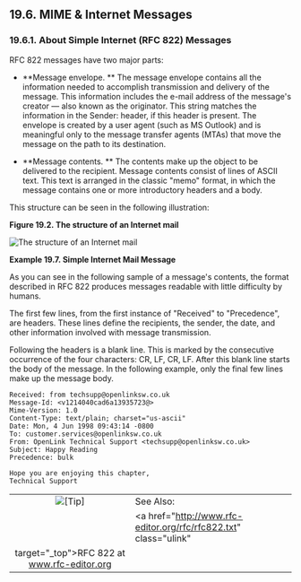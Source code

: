 <div>

<div>

<div>

<div>

## 19.6. MIME & Internet Messages

</div>

</div>

</div>

<div>

<div>

<div>

<div>

### 19.6.1. About Simple Internet (RFC 822) Messages

</div>

</div>

</div>

RFC 822 messages have two major parts:

<div>

- **Message envelope. ** The message envelope contains all the
  information needed to accomplish transmission and delivery of the
  message. This information includes the e-mail address of the message's
  creator — also known as the originator. This string matches the
  information in the Sender: header, if this header is present. The
  envelope is created by a user agent (such as MS Outlook) and is
  meaningful only to the message transfer agents (MTAs) that move the
  message on the path to its destination.

- **Message contents. ** The contents make up the object to be delivered
  to the recipient. Message contents consist of lines of ASCII text.
  This text is arranged in the classic "memo" format, in which the
  message contains one or more introductory headers and a body.

</div>

This structure can be seen in the following illustration:

<div>

<div>

**Figure 19.2. The structure of an Internet mail**

<div>

<div>

![The structure of an Internet mail](images/internetmailmsg.jpg)

</div>

</div>

</div>

  

</div>

<div>

**Example 19.7. Simple Internet Mail Message**

<div>

As you can see in the following sample of a message's contents, the
format described in RFC 822 produces messages readable with little
difficulty by humans.

The first few lines, from the first instance of "Received" to
"Precedence", are headers. These lines define the recipients, the
sender, the date, and other information involved with message
transmission.

Following the headers is a blank line. This is marked by the consecutive
occurrence of the four characters: CR, LF, CR, LF. After this blank line
starts the body of the message. In the following example, only the final
few lines make up the message body.

``` programlisting
Received: from techsupp@openlinksw.co.uk
Message-Id: <v1214040cad6a13935723@>
Mime-Version: 1.0
Content-Type: text/plain; charset="us-ascii"
Date: Mon, 4 Jun 1998 09:43:14 -0800
To: customer.services@openlinksw.co.uk
From: OpenLink Technical Support <techsupp@openlinksw.co.uk>
Subject: Happy Reading
Precedence: bulk

Hope you are enjoying this chapter,
Technical Support
```

</div>

</div>

  

<div>

|                            |                                                                  |
|:--------------------------:|:-----------------------------------------------------------------|
| ![\[Tip\]](images/tip.png) | See Also:                                                        |
|                            | <a href="http://www.rfc-editor.org/rfc/rfc822.txt" class="ulink" 
                              target="_top">RFC 822 at www.rfc-editor.org</a>                   |

</div>

</div>

</div>
